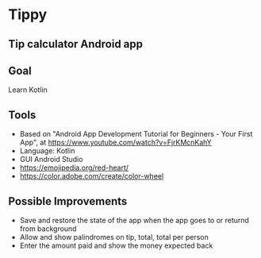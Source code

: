 # Tippy
## Tip calculator Android app

## Goal
Learn Kotlin

## Tools
- Based on "Android App Development Tutorial for Beginners - Your First App", at https://www.youtube.com/watch?v=FjrKMcnKahY
- Language: Kotlin
- GUI Android Studio
- https://emojipedia.org/red-heart/
- https://color.adobe.com/create/color-wheel

## Possible Improvements
- Save and restore the state of the app when the app goes to or returnd from background
- Allow and show palindromes on tip, total, total per person
- Enter the amount paid and show the money expected back
